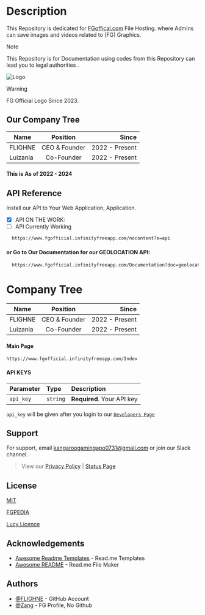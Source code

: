 
# Description

This Repository is dedicated for [FGoffical.com](fgofficial.infinityfreeapp.com/Index) File Hosting. where Admins can save images and videos related to [FG] Graphics.
> [!NOTE]
> This Repository is for Documentation using codes from this Repository can lead you to legal authorities .

![Logo](https://flighne.github.io/fg%20(1).png)

> [!WARNING]
> FG Official Logo Since 2023.
## Our Company Tree

| Name        | Position           | Since  |
| ------------- |:-------------:| -----:|
| FLIGHNE      | CEO & Founder | 2022 - Present |
| Luizania      | Co-Founder      |   2022 - Present |

#### This is As of 2022 - 2024

## API Reference

Install our API to Your Web Application, Application.
- [x] API ON THE WORK:
- [ ] API Currently Working

```bash
  https://www.fgofficial.infinityfreeapp.com/nocontent?e=api
```
#### or Go to Our Documentation for our GEOLOCATION API:
```bash
  https://www.fgofficial.infinityfreeapp.com/Documentation?doc=geolocation
```

# Company Tree 
| Name        | Position           | Since  |
| ------------- |:-------------:| -----:|
| FLIGHNE      | CEO & Founder | 2022 - Present |
| Luizania      | Co-Founder      |   2022 - Present |

#### Main Page

```http
https://www.fgofficial.infinityfreeapp.com/Index
```
#### API KEYS

| Parameter | Type     | Description                |
| :-------- | :------- | :------------------------- |
| `api_key` | `string` | **Required**. Your API key |

`api_key` will be given after you login to our [`Developers Page`](https://status.fgofficial.infinityfreeapp.com/Doccumentation)



## Support

For support, email [kangaroogamingapo0731@gmail.com](mailto:kangaroogamingapo0731@gmail.com) or join our Slack channel.
> View our [Privacy Policy](https://www.fgofficial.infinityfreeapp.com/Privacy) | [Status Page](https://status.fgofficial.infinityfreeapp.com)
## License

[MIT](https://choosealicense.com/licenses/mit/)

[FGPEDIA](https://www.fgofficial.infinityfreeapp.com/)

[Lucy Licence](https://www.fgofficial.infinityfreeapp.com/Verify)
## Acknowledgements

 - [Awesome Readme Templates](https://awesomeopensource.com/project/elangosundar/awesome-README-templates) - Read.me Templates
 - [Awesome README](https://github.com/matiassingers/awesome-readme) - Read.me File Maker


## Authors

- [@FLIGHNE](https://www.github.com/FLIGHNE) - GitHub Account
- [@Zang](https://www.fgofficial.infinityfreeapp.com/Profile-com?userkey=4750127453&-Lucy=FG-Profile-View&tab=about) - FG Profile, No Github
